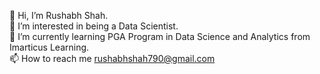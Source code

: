 👋 Hi, I’m Rushabh Shah.   
👀 I’m interested in being a Data Scientist.  
🌱 I’m currently learning PGA Program in Data Science and Analytics from Imarticus Learning.  
📫 How to reach me rushabhshah790@gmail.com   

<!---
rushabh1703/rushabh1703 is a ✨ special ✨ repository because its `README.md` (this file) appears on your GitHub profile.
You can click the Preview link to take a look at your changes.
--->
